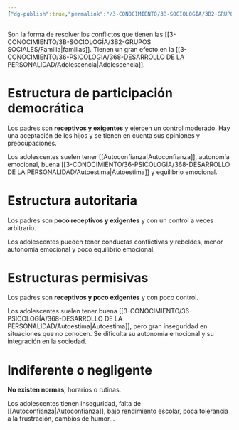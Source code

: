 ```yaml
---
{"dg-publish":true,"permalink":"/3-CONOCIMIENTO/3B-SOCIOLOGÍA/3B2-GRUPOS SOCIALES/Estilos parentales/"}
---
```


Son la forma de resolver los conflictos que tienen las [[3-CONOCIMIENTO/3B-SOCIOLOGÍA/3B2-GRUPOS SOCIALES/Familia\|familias]]. Tienen un gran efecto en la [[3-CONOCIMIENTO/36-PSICOLOGÍA/368-DESARROLLO DE LA PERSONALIDAD/Adolescencia\|Adolescencia]].
# Estructura de participación democrática
Los padres son **receptivos y exigentes** y ejercen un control moderado. Hay una aceptación de los hijos y se tienen en cuenta sus opiniones y preocupaciones.

Los adolescentes suelen tener [[Autoconfianza\|Autoconfianza]], autonomía emocional, buena [[3-CONOCIMIENTO/36-PSICOLOGÍA/368-DESARROLLO DE LA PERSONALIDAD/Autoestima\|Autoestima]] y equilibrio emocional.

# Estructura autoritaria
Los padres son p**oco receptivos y exigentes** y con un control a veces arbitrario.

Los adolescentes pueden tener conductas conflictivas y rebeldes, menor autonomía emocional y poco equilibrio emocional.

# Estructuras permisivas
Los padres son **receptivos y poco exigentes** y con poco control.

Los adolescentes suelen tener buena [[3-CONOCIMIENTO/36-PSICOLOGÍA/368-DESARROLLO DE LA PERSONALIDAD/Autoestima\|Autoestima]], pero gran inseguridad en situaciones que no conocen. Se dificulta su autonomía emocional y su integración en la sociedad.
# Indiferente o negligente
**No existen normas**, horarios o rutinas.

Los adolescentes tienen inseguridad, falta de [[Autoconfianza\|Autoconfianza]], bajo rendimiento escolar, poca tolerancia a la frustración, cambios de humor...